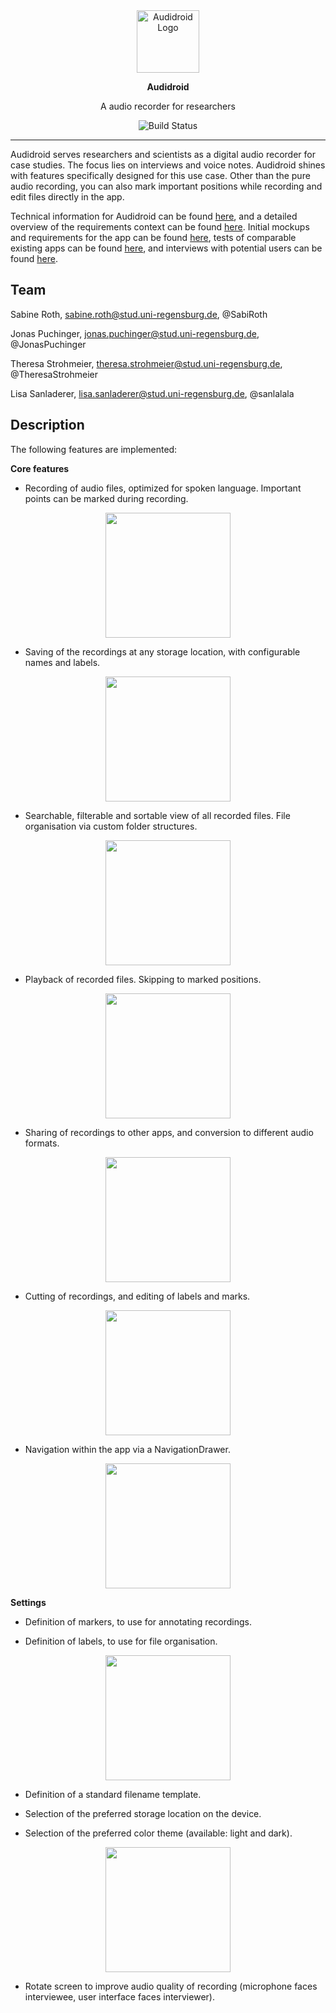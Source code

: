 <div align="center">
    <img src="requirements/Audidroid/Icon_round.svg" alt="Audidroid Logo" width=100 />
</div>

<div align="center">
    <p><strong>Audidroid</strong></p>
    <p>A audio recorder for researchers</p>
    <img src="https://github.com/UniRegensburg/ase-abschlussprojekte-ws1920-digitales-tonbandgerat-fur-feldstudien/workflows/Minimal%20Android%20CI%20Workflow/badge.svg" alt="Build Status" />
</div>

---

Audidroid serves researchers and scientists as a digital audio recorder for case studies.
The focus lies on interviews and voice notes.
Audidroid shines with features specifically designed for this use case.
Other than the pure audio recording, you can also mark important positions while recording and edit files directly in the app.

Technical information for Audidroid can be found [here](./docs/Setup.md), and a detailed overview of the requirements context can be found [here](./docs/Overview.md).
Initial mockups and requirements for the app can be found [here](./requirements/Audidroid), tests of comparable existing apps can be found [here](./requirements/App-Tests), and interviews with potential users can be found [here](./requirements/Interviews).


## Team

Sabine Roth, sabine.roth@stud.uni-regensburg.de, @SabiRoth

Jonas Puchinger, jonas.puchinger@stud.uni-regensburg.de, @JonasPuchinger

Theresa Strohmeier, theresa.strohmeier@stud.uni-regensburg.de, @TheresaStrohmeier

Lisa Sanladerer, lisa.sanladerer@stud.uni-regensburg.de, @sanlalala


## Description

The following features are implemented:

**Core features**

- Recording of audio files, optimized for spoken language. Important points can be marked during recording.

<div style="text-align:center"><img src="requirements/Screenshots/rec.jpg" width=200 /></div>

- Saving of the recordings at any storage location, with configurable names and labels.

<div style="text-align:center"><img src="requirements/Screenshots/save.jpg" width=200 /></div>

- Searchable, filterable and sortable view of all recorded files. File organisation via custom folder structures.

<div style="text-align:center"><img src="requirements/Screenshots/list.jpg" width=200 /></div>

- Playback of recorded files. Skipping to marked positions.

<div style="text-align:center"><img src="requirements/Screenshots/play.jpg" width=200 /></div>

- Sharing of recordings to other apps, and conversion to different audio formats.

<div style="text-align:center"><img src="requirements/Screenshots/export.jpg" width=200 /></div>

- Cutting of recordings, and editing of labels and marks.

<div style="text-align:center"><img src="requirements/Screenshots/edit.jpg" width=200 /></div>

- Navigation within the app via a NavigationDrawer.

<div style="text-align:center"><img src="requirements/Screenshots/nav.jpg" width=200 /></div>


**Settings**

- Definition of markers, to use for annotating recordings.

- Definition of labels, to use for file organisation.

<div style="text-align:center"><img src="requirements/Screenshots/labels.jpg" width=200 /></div>

- Definition of a standard filename template.

- Selection of the preferred storage location on the device.

- Selection of the preferred color theme (available: light and dark).

<div style="text-align:center"><img src="requirements/Screenshots/settings.jpg" width=200 /></div>

- Rotate screen to improve audio quality of recording (microphone faces interviewee, user interface faces interviewer).

